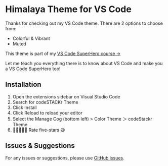 # Himalaya Theme for VS Code

Thanks for checking out my VS Code theme. There are 2 options to choose from:

- Colorful & Vibrant
- Muted

This theme is part of my [VS Code SuperHero course →](https://vsCodeHero.com)

Let me teach you everything there is to know about VS Code and make you a VS Code SuperHero too!


## Installation

1. Open the extensions sidebar on Visual Studio Code
1. Search for codeSTACKr Theme
1. Click Install
1. Click Reload to reload your editor
1. Select the Manage Cog (bottom left) > Color Theme ＞ codeStackr Theme
1. 🌟🌟🌟🌟🌟 Rate five-stars 😃

## Issues & Suggestions

For any issues or suggestions, please use [GitHub issues](https://github.com/codestackr/codestackr-vscode-theme/issues).